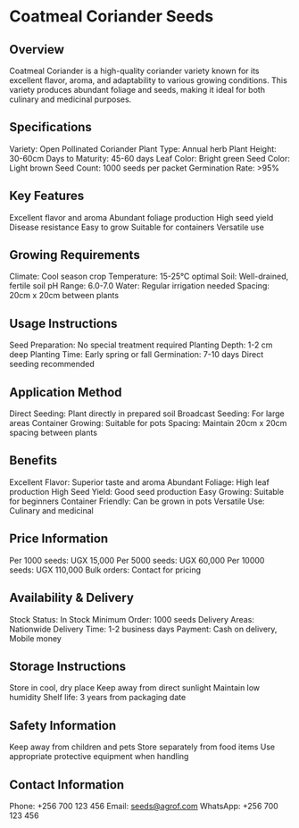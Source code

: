 # Coatmeal Coriander Seeds

## Overview
Coatmeal Coriander is a high-quality coriander variety known for its excellent flavor, aroma, and adaptability to various growing conditions. This variety produces abundant foliage and seeds, making it ideal for both culinary and medicinal purposes.

## Specifications
Variety: Open Pollinated Coriander
Plant Type: Annual herb
Plant Height: 30-60cm
Days to Maturity: 45-60 days
Leaf Color: Bright green
Seed Color: Light brown
Seed Count: 1000 seeds per packet
Germination Rate: >95%

## Key Features
Excellent flavor and aroma
Abundant foliage production
High seed yield
Disease resistance
Easy to grow
Suitable for containers
Versatile use

## Growing Requirements
Climate: Cool season crop
Temperature: 15-25°C optimal
Soil: Well-drained, fertile soil
pH Range: 6.0-7.0
Water: Regular irrigation needed
Spacing: 20cm x 20cm between plants

## Usage Instructions
Seed Preparation: No special treatment required
Planting Depth: 1-2 cm deep
Planting Time: Early spring or fall
Germination: 7-10 days
Direct seeding recommended

## Application Method
Direct Seeding: Plant directly in prepared soil
Broadcast Seeding: For large areas
Container Growing: Suitable for pots
Spacing: Maintain 20cm x 20cm spacing between plants

## Benefits
Excellent Flavor: Superior taste and aroma
Abundant Foliage: High leaf production
High Seed Yield: Good seed production
Easy Growing: Suitable for beginners
Container Friendly: Can be grown in pots
Versatile Use: Culinary and medicinal

## Price Information
Per 1000 seeds: UGX 15,000
Per 5000 seeds: UGX 60,000
Per 10000 seeds: UGX 110,000
Bulk orders: Contact for pricing

## Availability & Delivery
Stock Status: In Stock
Minimum Order: 1000 seeds
Delivery Areas: Nationwide
Delivery Time: 1-2 business days
Payment: Cash on delivery, Mobile money

## Storage Instructions
Store in cool, dry place
Keep away from direct sunlight
Maintain low humidity
Shelf life: 3 years from packaging date

## Safety Information
Keep away from children and pets
Store separately from food items
Use appropriate protective equipment when handling

## Contact Information
Phone: +256 700 123 456
Email: seeds@agrof.com
WhatsApp: +256 700 123 456
